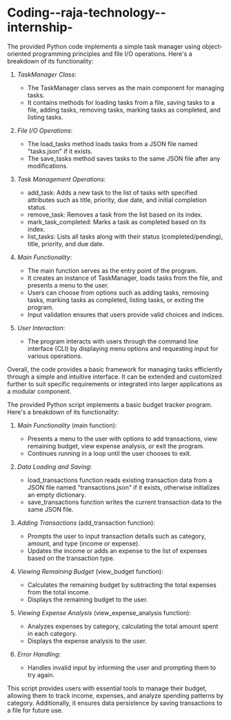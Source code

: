# Coding--raja-technology--internship-
The provided Python code implements a simple task manager using object-oriented programming principles and file I/O operations. Here's a breakdown of its functionality:

1. *TaskManager Class*:
   - The TaskManager class serves as the main component for managing tasks.
   - It contains methods for loading tasks from a file, saving tasks to a file, adding tasks, removing tasks, marking tasks as completed, and listing tasks.

2. *File I/O Operations*:
   - The load_tasks method loads tasks from a JSON file named "tasks.json" if it exists.
   - The save_tasks method saves tasks to the same JSON file after any modifications.

3. *Task Management Operations*:
   - add_task: Adds a new task to the list of tasks with specified attributes such as title, priority, due date, and initial completion status.
   - remove_task: Removes a task from the list based on its index.
   - mark_task_completed: Marks a task as completed based on its index.
   - list_tasks: Lists all tasks along with their status (completed/pending), title, priority, and due date.

4. *Main Functionality*:
   - The main function serves as the entry point of the program.
   - It creates an instance of TaskManager, loads tasks from the file, and presents a menu to the user.
   - Users can choose from options such as adding tasks, removing tasks, marking tasks as completed, listing tasks, or exiting the program.
   - Input validation ensures that users provide valid choices and indices.

5. *User Interaction*:
   - The program interacts with users through the command line interface (CLI) by displaying menu options and requesting input for various operations.

Overall, the code provides a basic framework for managing tasks efficiently through a simple and intuitive interface. It can be extended and customized further to suit specific requirements or integrated into larger applications as a modular component.




The provided Python script implements a basic budget tracker program. Here's a breakdown of its functionality:

1. *Main Functionality* (main function):
   - Presents a menu to the user with options to add transactions, view remaining budget, view expense analysis, or exit the program.
   - Continues running in a loop until the user chooses to exit.

2. *Data Loading and Saving*:
   - load_transactions function reads existing transaction data from a JSON file named "transactions.json" if it exists, otherwise initializes an empty dictionary.
   - save_transactions function writes the current transaction data to the same JSON file.

3. *Adding Transactions* (add_transaction function):
   - Prompts the user to input transaction details such as category, amount, and type (income or expense).
   - Updates the income or adds an expense to the list of expenses based on the transaction type.

4. *Viewing Remaining Budget* (view_budget function):
   - Calculates the remaining budget by subtracting the total expenses from the total income.
   - Displays the remaining budget to the user.

5. *Viewing Expense Analysis* (view_expense_analysis function):
   - Analyzes expenses by category, calculating the total amount spent in each category.
   - Displays the expense analysis to the user.

6. *Error Handling*:
   - Handles invalid input by informing the user and prompting them to try again.

This script provides users with essential tools to manage their budget, allowing them to track income, expenses, and analyze spending patterns by category. Additionally, it ensures data persistence by saving transactions to a file for future use.
